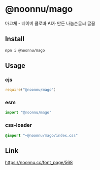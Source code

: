 # @noonnu/mago
마고체 - 네이버 클로바 AI가 만든 나눔손글씨 글꼴

## Install
```sh
npm i @noonnu/mago
```
## Usage
### cjs
```js
require("@noonnu/mago")
```
### esm
```js
import "@noonnu/mago"
```
### css-loader
```css
@import "~@noonnu/mago/index.css"
```

## Link
https://noonnu.cc/font_page/568